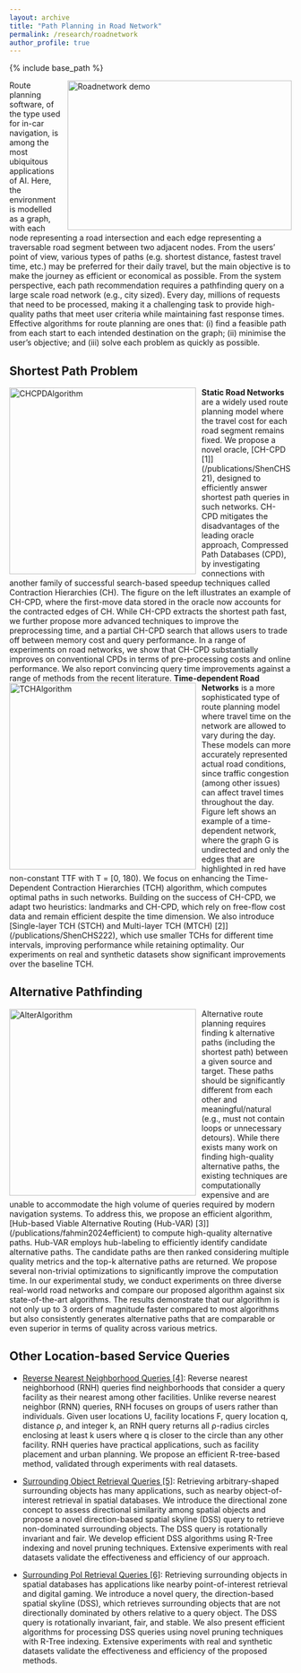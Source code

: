 ```yaml
---
layout: archive
title: "Path Planning in Road Network"
permalink: /research/roadnetwork
author_profile: true
---
```


{% include base_path %}

<img src="https://bshen95.github.io/bojieshen.me/images/roadNetwork.gif" title="Roadnetwork demo" style="float:right;width:300pt;height:200pt; padding-left:10px;"  alt="Roadnetwork demo"/>
Route planning software, of the type used for in-car navigation, is among the most ubiquitous applications of AI. Here, the environment is modelled as a graph, with each node representing a road intersection and each edge representing a traversable road segment between two adjacent nodes. From the users’ point of view, various types of paths (e.g. shortest distance, fastest travel time, etc.) may be preferred for their daily travel, but the main objective is to make the journey as efficient or economical as possible. From the system perspective, each path recommendation requires a pathfinding query on a large scale road network (e.g., city sized). Every day, millions of requests that need to be processed, making it a challenging task to provide high-quality paths that meet user criteria while maintaining fast response times. Effective algorithms for route planning are ones that: (i) find a feasible path from each start to each intended destination on the graph; (ii) minimise the user’s objective; and (iii) solve each problem as quickly as possible.

## Shortest Path Problem
<img src="https://bshen95.github.io/bojieshen.me/images/CH-CPD.pdf" title="CHCPDAlgorithm" style="float:left;width:250pt;padding-right:10px;" alt="CHCPDAlgorithm"/>
<b>Static Road Networks</b>  are a widely used route planning model where the travel cost for each road segment remains fixed. We propose a novel oracle, [CH-CPD [1]](/publications/ShenCHS21), designed to efficiently answer shortest path queries in such networks. CH-CPD mitigates the disadvantages of the leading oracle approach, Compressed Path Databases (CPD), by investigating connections with another family of successful search-based speedup techniques called Contraction Hierarchies (CH). 
The figure on the left illustrates an example of CH-CPD, where the first-move data stored in the oracle now accounts for the contracted edges of CH. While CH-CPD extracts the shortest path fast, we further propose more advanced techniques to improve the preprocessing time, and a partial CH-CPD search that allows users to trade off between memory cost and query performance. In a range of experiments on road networks, we show that CH-CPD substantially improves on conventional CPDs in terms of pre-processing costs and online performance. We also report convincing query time improvements against a range of methods from the recent literature.


<img src="https://bshen95.github.io/bojieshen.me/images/TCH.pdf" title="TCHAlgorithm" style="float:left;width:250pt;padding-right:10px;" alt="TCHAlgorithm"/>
<b>Time-dependent Road Networks</b> is a more sophisticated type of route planning model where travel time on the network are allowed to vary during the day. These models can more accurately represented actual road conditions, since traffic congestion (among other issues) can affect travel times throughout the day. Figure left shows an example of a time-dependent network, where the graph G is undirected and only the edges that are highlighted in red have non-constant TTF with T = [0, 180).
 We focus on enhancing the Time-Dependent Contraction Hierarchies (TCH) algorithm, which computes optimal paths in such networks. Building on the success of CH-CPD, we adapt two heuristics: landmarks and CH-CPD, which rely on free-flow cost data and remain efficient despite the time dimension. We also introduce [Single-layer TCH (STCH) and Multi-layer TCH (MTCH) [2]](/publications/ShenCHS222), which use smaller TCHs for different time intervals, improving performance while retaining optimality. Our experiments on real and synthetic datasets show significant improvements over the baseline TCH.

<!--  
we focus on improving the state-of-the-art algorithm, Time dependent Contraction Hierarchies (TCH), which aims to compute the optimal path in a time-dependent road network.
Leading work in this area is Time-Dependent Contraction Hierarchies (TCH), which aim to compute the optimal path in a time-dependent road network. Following the success of CH-CPD,
we adapt two admissible lower-bounding functions: landmarks and CH-CPD heuristics. Both heuristics only require auxiliary data structures built based on the free flow cost, which does not increase in size with the addition of time information. Additionally, we introduce two algorithms called Single-layer TCH (STCH) and Multi-layer TCH (MTCH) that efficiently handle time-dependent data by constructing a series of smaller TCHs, each of which concentrates on a specific part of the time domain T. By choosing the appropriate TCH for each query q ∈ T, we can retain the optimality guarantees of the original algorithm while substantially improving search performance. We evaluate our proposed algorithms on a range of time-dependent road networks, including real-world as well as synthetic datasets. Results show substantial improvement over the baseline TCH method. -->


## Alternative Pathfinding
<img src="https://bshen95.github.io/bojieshen.me/images/Alternative.pdf" title="AlterAlgorithm" style="float:left;width:250pt;padding-right:10px;" alt="AlterAlgorithm"/>
Alternative route planning requires finding k alternative paths (including the shortest path) between a given source and target. These paths should be significantly different from each other and meaningful/natural (e.g., must not contain loops or unnecessary detours). While there exists many work on finding high-quality alternative paths, the existing techniques are computationally expensive and are unable to accommodate the high volume of queries required by modern navigation systems. To address this, 
we propose an efficient algorithm, [Hub-based Viable Alternative Routing (Hub-VAR) [3]](/publications/fahmin2024efficient) to compute high-quality alternative paths. Hub-VAR employs hub-labeling to efficiently identify candidate alternative paths. The candidate paths are then ranked considering multiple quality metrics and the top-k alternative paths are returned. We propose several non-trivial optimizations to significantly improve the computation time. In our experimental study, we conduct experiments on three diverse real-world road networks and compare our proposed algorithm against six state-of-the-art algorithms. The results demonstrate that our algorithm is not only up to 3 orders of magnitude faster compared to most algorithms but also consistently generates alternative paths that are comparable or even superior in terms of quality across various metrics.

## Other Location-based Service Queries
- [Reverse Nearest Neighborhood Queries [4]](https://bshen95.github.io/bojieshen.me/publications/IslamSWTW20):
Reverse nearest neighborhood (RNH) queries find neighborhoods that consider a query facility as their nearest among other facilities. Unlike reverse nearest neighbor (RNN) queries, RNH focuses on groups of users rather than individuals. Given user locations U, facility locations F, query location q, distance ρ, and integer k, an RNH query returns all ρ-radius circles enclosing at least k users where q is closer to the circle than any other facility. RNH queries have practical applications, such as facility placement and urban planning. We propose an efficient R-tree-based method, validated through experiments with real datasets.
<!-- Reverse nearest neighborhood (RNH) query discover the neighborhoods that find a query facility as their nearest facility among other facilities in the dataset. Unlike a reverse nearest neighbor (RNN) query, an RNH query emphasizes on group of users instead of an individual user.
More specifically, given a set of user locations U, a set of facility locations F, a query location q, a distance parameter ρ and a positive integer k, an RNH query returns all ρ-radius circles C enclosing at least k users u ∈ U, called neighborhoods (NH) such that the distance between q and C is less than the distance between C and any other facility f ∈ F.
RNH queries have practical applications, such as on-demand facility placement and smart urban planning. We propose an efficient method for processing RNH queries using R-tree indexing. First, candidate RNH users are retrieved through a bound, prune, and refine technique, followed by incremental discovery of RNHs for the query facility. We also present RNH query variants and their solutions, validated through extensive experiments on real datasets. -->

- [Surrounding Object Retrieval Queries [5]](https://bshen95.github.io/bojieshen.me/publications/ShenIT20):
Retrieving arbitrary-shaped surrounding objects has many applications, such as nearby object-of-interest retrieval in spatial databases. We introduce the directional zone concept to assess directional similarity among spatial objects and propose a novel direction-based spatial skyline (DSS) query to retrieve non-dominated surrounding objects. The DSS query is rotationally invariant and fair. We develop efficient DSS algorithms using R-Tree indexing and novel pruning techniques. Extensive experiments with real datasets validate the effectiveness and efficiency of our approach.

- [Surrounding PoI Retrieval Queries [6]](https://bshen95.github.io/bojieshen.me/publications/ShenITW20):
Retrieving surrounding objects in spatial databases has applications like nearby point-of-interest retrieval and digital gaming. We introduce a novel query, the direction-based spatial skyline (DSS), which retrieves surrounding objects that are not directionally dominated by others relative to a query object. The DSS query is rotationally invariant, fair, and stable. We also present efficient algorithms for processing DSS queries using novel pruning techniques with R-Tree indexing. Extensive experiments with real and synthetic datasets validate the effectiveness and efficiency of the proposed methods.